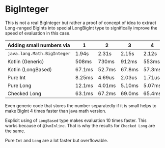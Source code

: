 # BigInteger

This is not a real BigInteger but rather a proof of concept of idea to extract Long-ranged BigInts into special LongBigInt type to significally improve the speed of evaluation in this case.

| Adding small numbers via | 1 | 2 | 3 | 4 | 5 |
| :- | - | - | - | - | - |
| `java.lang.Math.BigInteger` |	1.94s	|	2.31s	|	2.15s	|	2.12s	|	2.49s |
| Kotlin (Generic)  |	508ms |	730ms	|	912ms	|	553ms	|	734ms |
| Kotlin (LongBased)	|	67.1ms	|	52.7ms	|	67.8ms	|	57.3ms	|	55.7ms |
| Pure Int | 8.25ms | 4.69us | 2.03us | 1.71us | 1.75us |
| Pure Long | 12.1ms | 4.01ms | 5.10ms | 5.07ms | 4.28ms |
| Checked Long | 63.1ms | 67.2ms | 69.0ms | 65.4ms | 56.9ms |

Even generic code that stores the number separatedly if it is small helps to make BigInt 4 times faster than java math version.

Explicit using of `LongBased` type  makes evaluation 10 times faster. This works because of `@JvmInline`. That is why the results for `Checked Long` are the same.

Pure `Int` and `Long` are a lot faster but overflowable.

